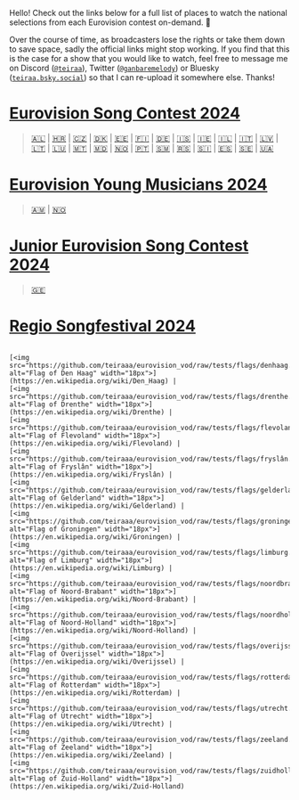 Hello! Check out the links below for a full list of places to watch the national selections from each Eurovision contest on-demand. 💙

Over the course of time, as broadcasters lose the rights or take them down to save space, sadly the official links might stop working. If you find that this is the case for a show that you would like to watch, feel free to message me on Discord ([`@teiraa`](https://discordapp.com/users/397098874398965761)), Twitter ([`@ganbaremelody`](https://twitter.com/ganbaremelody)) or Bluesky ([`teiraa.bsky.social`](https://bsky.app/profile/teiraa.bsky.social)) so that I can re-upload it somewhere else. Thanks!

# [Eurovision Song Contest 2024](https://github.com/teiraaa/esc_vod_links/blob/main/esc2024.md)

> [🇦🇱](https://github.com/teiraaa/eurovision_vod/blob/main/esc2024.md#-festivali-i-k%C3%ABng%C3%ABs) | [🇭🇷](https://github.com/teiraaa/eurovision_vod/blob/main/esc2024.md#-dora) | [🇨🇿](https://github.com/teiraaa/eurovision_vod/blob/main/esc2024.md#-eurovision-song-cz) | [🇩🇰](https://github.com/teiraaa/eurovision_vod/blob/main/esc2024.md#-dansk-melodi-grand-prix) | [🇪🇪](https://github.com/teiraaa/eurovision_vod/blob/main/esc2024.md#-eesti-laul) | [🇫🇮](https://github.com/teiraaa/eurovision_vod/blob/main/esc2024.md#-umk24) | [🇩🇪](https://github.com/teiraaa/eurovision_vod/blob/main/esc2024.md#-das-deutsche-finale) | [🇮🇸](https://github.com/teiraaa/eurovision_vod/blob/main/esc2024.md#-s%C3%B6ngvakeppnin) | [🇮🇪](https://github.com/teiraaa/eurovision_vod/blob/main/esc2024.md#-eurosong) | [🇮🇱](https://github.com/teiraaa/eurovision_vod/blob/main/esc2024.md#-hakokhav-haba-%D7%94%D7%9B%D7%95%D7%9B%D7%91-%D7%94%D7%91%D7%90) | [🇮🇹](https://github.com/teiraaa/eurovision_vod/blob/main/esc2024.md#-festival-di-sanremo) | [🇱🇻](https://github.com/teiraaa/eurovision_vod/blob/main/esc2024.md#-supernova) | [🇱🇹](https://github.com/teiraaa/eurovision_vod/blob/main/esc2024.md#-eurovizijalt) | [🇱🇺](https://github.com/teiraaa/eurovision_vod/blob/main/esc2024.md#-luxembourg-song-contest) | [🇲🇹](https://github.com/teiraaa/eurovision_vod/blob/main/esc2024.md#-malta-eurovision-song-contest) | [🇲🇩](https://github.com/teiraaa/eurovision_vod/blob/main/esc2024.md#-etapa-na%C8%9Bional%C4%83) | [🇳🇴](https://github.com/teiraaa/eurovision_vod/blob/main/esc2024.md#-melodi-grand-prix) | [🇵🇹](https://github.com/teiraaa/eurovision_vod/blob/main/esc2024.md#-festival-da-can%C3%A7%C3%A3o) | [🇸🇲](https://github.com/teiraaa/eurovision_vod/blob/main/esc2024.md#-una-voce-per-san-marino) | [🇷🇸](https://github.com/teiraaa/eurovision_vod/blob/main/esc2024.md#-pesma-za-evroviziju) | [🇸🇮](https://github.com/teiraaa/eurovision_vod/blob/main/esc2024.md#-misija-malm%C3%B6) | [🇪🇸](https://github.com/teiraaa/eurovision_vod/blob/main/esc2024.md#-benidorm-fest) | [🇸🇪](https://github.com/teiraaa/eurovision_vod/blob/main/esc2024.md#-melodifestivalen) | [🇺🇦](https://github.com/teiraaa/eurovision_vod/blob/main/esc2024.md#-vidbir)

# [Eurovision Young Musicians 2024](https://github.com/teiraaa/esc_vod_links/blob/main/eym2024.md)

> [🇦🇲](https://github.com/teiraaa/eurovision_vod/blob/main/eym2024.md#-%D5%A4%D5%A5%D5%BA%D5%AB-%D5%A4%D5%A1%D5%BD%D5%A1%D5%AF%D5%A1%D5%B6-%D5%A5%D5%BE%D6%80%D5%A1%D5%BF%D5%A5%D5%BD%D5%AB%D5%AC-depi-yasakan-evratesil) | [🇳🇴](https://github.com/teiraaa/eurovision_vod/blob/main/eym2024.md#-virtuos)

# [Junior Eurovision Song Contest 2024](https://github.com/teiraaa/esc_vod_links/blob/main/jesc2024.md)

> [🇬🇪](https://github.com/teiraaa/esc_vod_links/blob/main/jesc2024.md#-ranina)

# [Regio Songfestival 2024](https://github.com/teiraaa/esc_vod_links/blob/main/rsf2024.md)

> <div style="display: flex; align-items: center; justify-content: center;">
    [<img src="https://github.com/teiraaa/eurovision_vod/raw/tests/flags/denhaag.png" alt="Flag of Den Haag" width="18px">](https://en.wikipedia.org/wiki/Den_Haag) | 
    [<img src="https://github.com/teiraaa/eurovision_vod/raw/tests/flags/drenthe.png" alt="Flag of Drenthe" width="18px">](https://en.wikipedia.org/wiki/Drenthe) | 
    [<img src="https://github.com/teiraaa/eurovision_vod/raw/tests/flags/flevoland.png" alt="Flag of Flevoland" width="18px">](https://en.wikipedia.org/wiki/Flevoland) | 
    [<img src="https://github.com/teiraaa/eurovision_vod/raw/tests/flags/fryslân.png" alt="Flag of Fryslân" width="18px">](https://en.wikipedia.org/wiki/Fryslân) | 
    [<img src="https://github.com/teiraaa/eurovision_vod/raw/tests/flags/gelderland.png" alt="Flag of Gelderland" width="18px">](https://en.wikipedia.org/wiki/Gelderland) | 
    [<img src="https://github.com/teiraaa/eurovision_vod/raw/tests/flags/groningen.png" alt="Flag of Groningen" width="18px">](https://en.wikipedia.org/wiki/Groningen) | 
    [<img src="https://github.com/teiraaa/eurovision_vod/raw/tests/flags/limburg.png" alt="Flag of Limburg" width="18px">](https://en.wikipedia.org/wiki/Limburg) | 
    [<img src="https://github.com/teiraaa/eurovision_vod/raw/tests/flags/noordbrabant.png" alt="Flag of Noord-Brabant" width="18px">](https://en.wikipedia.org/wiki/Noord-Brabant) | 
    [<img src="https://github.com/teiraaa/eurovision_vod/raw/tests/flags/noordholland.png" alt="Flag of Noord-Holland" width="18px">](https://en.wikipedia.org/wiki/Noord-Holland) | 
    [<img src="https://github.com/teiraaa/eurovision_vod/raw/tests/flags/overijssel.png" alt="Flag of Overijssel" width="18px">](https://en.wikipedia.org/wiki/Overijssel) | 
    [<img src="https://github.com/teiraaa/eurovision_vod/raw/tests/flags/rotterdam.png" alt="Flag of Rotterdam" width="18px">](https://en.wikipedia.org/wiki/Rotterdam) | 
    [<img src="https://github.com/teiraaa/eurovision_vod/raw/tests/flags/utrecht.png" alt="Flag of Utrecht" width="18px">](https://en.wikipedia.org/wiki/Utrecht) | 
    [<img src="https://github.com/teiraaa/eurovision_vod/raw/tests/flags/zeeland.png" alt="Flag of Zeeland" width="18px">](https://en.wikipedia.org/wiki/Zeeland) | 
    [<img src="https://github.com/teiraaa/eurovision_vod/raw/tests/flags/zuidholland.png" alt="Flag of Zuid-Holland" width="18px">](https://en.wikipedia.org/wiki/Zuid-Holland)
</div>
